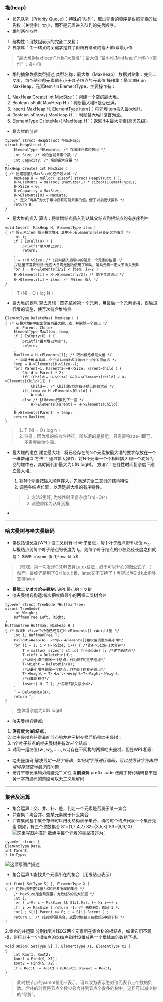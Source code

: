 ### 堆(heap)
- 优先队列（Priority Queue）：特殊的“队列”，取出元素的顺序是依照元素的优先权（关键字）大小，而不是元素进入队列的先后顺序。
- 堆的两个特性
1. 结构性：用数组表示的完全二叉树；
2. 有序性：任一结点的关键字是其子树所有结点的最大值(或最小值)
>“最大堆(MaxHeap)”,也称“大顶堆”：最大值
 “最小堆(MinHeap)”,也称“小顶堆” ：最小值
 
- 堆的抽象数据类型描述
类型名称：最大堆（MaxHeap）
数据对象集：完全二叉树，每个结点的元素值不小于其子结点的元素值 
操作集：最大堆H \in MaxHeap，元素item \in ElementType，主要操作有：
1. MaxHeap Create( int MaxSize )：创建一个空的最大堆。
2. Boolean IsFull( MaxHeap H )：判断最大堆H是否已满。
3. Insert( MaxHeap H, ElementType item )：将元素item插入最大堆H。
4. Boolean IsEmpty( MaxHeap H )：判断最大堆H是否为空。
5. ElementType DeleteMax( MaxHeap H )：返回H中最大元素(高优先级)。
- 最大堆的创建
```
typedef struct HeapStruct *MaxHeap;
struct HeapStruct {
	ElementType *Elements; /* 存储堆元素的数组 */
	int Size; /* 堆的当前元素个数 */
	int Capacity; /* 堆的最大容量 */
};
MaxHeap Create( int MaxSize )
{ /* 创建容量为MaxSize的空的最大堆 */
	MaxHeap H = malloc( sizeof( struct HeapStruct ) );
	H->Elements = malloc( (MaxSize+1) * sizeof(ElementType));
	H->Size = 0;
	H->Capacity = MaxSize;
	H->Elements[0] = MaxData;
	/* 定义“哨兵”为大于堆中所有可能元素的值，便于以后更快操作 */
	return H;
}
```
- 最大堆的插入
算法：将新增结点插入到从其父结点到根结点的有序序列中
```
void Insert( MaxHeap H, ElementType item )
{ /* 将元素item 插入最大堆H，其中H->Elements[0]已经定义为哨兵 */
	int i;
	if ( IsFull(H) ) {
		printf("最大堆已满");
		return;
	}
	i = ++H->Size; /* i指向插入后堆中的最后一个元素的位置 */
	//这里不需要判断i是否大于零是因为使用了哨兵，哨兵元素一定大于插入元素
	for ( ; H->Elements[i/2] < item; i/=2 )
	H->Elements[i] = H->Elements[i/2]; /* 向下过滤结点 */
	H->Elements[i] = item; /* 将item 插入 */
}
```
>T (N) = O ( log N )

- 最大堆的删除
算法思想：首先拿掉第一个元素，用最后一个元素替换，然后进行堆的调整，使再次符合堆特性
```
ElementType DeleteMax( MaxHeap H )
{ /* 从最大堆H中取出键值为最大的元素，并删除一个结点 */
	int Parent, Child;
	ElementType MaxItem, temp;
	if ( IsEmpty(H) ) {
		printf("最大堆已为空");
		return;
	}
	MaxItem = H->Elements[1]; /* 取出根结点最大值 */
	/* 用最大堆中最后一个元素从根结点开始向上过滤下层结点 */
	temp = H->Elements[H->Size--];
	for( Parent=1; Parent*2<=H->Size; Parent=Child ) {
		Child = Parent * 2;
		if( (Child!= H->Size) &&(H->Elements[Child] < H->Elements[Child+1]) )
			Child++; /* Child指向左右子结点的较大者 */
		if( temp >= H->Elements[Child] ) 
			break;
		else /* 移动temp元素到下一层 */
			H->Elements[Parent] = H->Elements[Child];
	}
	H->Elements[Parent] = temp;
	return MaxItem;
}
```
>1. T (N) = O ( log N )
>2. 注意：因为堆的结构性特征，所以用的是数组，只需要将size-1即可，不需要删除空间。

- 最大堆的建立
建立最大堆：将已经存在的N个元素按最大堆的要求存放在一个一维数组中
方法1：通过插入操作，将N个元素一个个相继插入到一个初始为空的堆中去，其时间代价最大为O(N logN)。
方法2：在线性时间复杂度下建立最大堆。
  1. 将N个元素按输入顺序存入，先满足完全二叉树的结构特性
  2. 调整各结点位置，以满足最大堆的有序特性。
  >1. 方法2更好, 为线性时间复杂度T(n)=O(n)
  >2. 调整顺序为从叶到根

-

----------


### 哈夫曼树与哈夫曼编码
- 带权路径长度(WPL)
设二叉树有n个叶子结点，每个叶子结点带有权值 $w_k$，从根结点到每个叶子结点的长度为 $l_k$，则每个叶子结点的带权路径长度之和就是：
$WPL=\sum_{k-1}^nw_kl_k$   
>（嘿嘿，第一次发现CSDN支持Latex语法，终于可以开心的敲公式了！）
>然而，最终还是到了GitHub上面，latex又不支持了！希望以后GitHub能够支持latex

- **最优二叉树**或**哈夫曼树:** WPL最小的二叉树
- 哈夫曼树的构造:每次把权值最小的两棵二叉树合并

```
typedef struct TreeNode *HuffmanTree;
struct TreeNode{
	int Weight;
	HuffmanTree Left, Right;
}
HuffmanTree Huffman( MinHeap H )
{ /* 假设H->Size个权值已经存在H->Elements[]->Weight里 */
	int i; HuffmanTree T;
	BuildMinHeap(H); /*将H->Elements[]按权值调整为最小堆*/
	for (i = 1; i < H->Size; i++) { /*做H->Size-1次合并*/
		T = malloc( sizeof( struct TreeNode) ); /*建立新结点*/
		T->Left = DeleteMin(H);
		/*从最小堆中删除一个结点，作为新T的左子结点*/
		T->Right = DeleteMin(H);
		/*从最小堆中删除一个结点，作为新T的右子结点*/
		T->Weight = T->Left->Weight+T->Right->Weight;
		/*计算新权值*/
		Insert( H, T ); /*将新T插入最小堆*/
	}
	T = DeleteMin(H);
	return T;
}
```

> 整体复杂度为O(N logN)

- 哈夫曼树的特点:
1. **没有度为1的结点**；
2. 哈夫曼树的任意非叶节点的左右子树交换后仍是哈夫曼树；
3. n个叶子结点的哈夫曼树共有2n-1个结点；
4. 对同一组权值{$w_1 ,w_2 , …… , w_n$}存在不同构的两棵哈夫曼树，但是WPL相等;
- 哈夫曼编码
解决*给定一段字符串，如何对字符进行编码，可以使得该字符串的编码存储空间最少*的问题
- 进行不等长编码如何避免二义性
看**前缀码** prefix code
任何字符的编码都不是另一字符编码的前缀可以无二义地解码

---
### 集合及运算
- 集合运算：交、并、补、差，判定一个元素是否属于某一集合
- 并查集：集合并、查某元素属于什么集合
- 并查集问题中集合存储可以用树结构表示集合，树的每个结点代表一个集合元素
例如，有三个整数集合
S1={1,2,4,7}
S2={3,5,8}
S3={6,9,10}
![这里写图片描述](https://img-blog.csdn.net/20180429113407158?watermark/2/text/aHR0cHM6Ly9ibG9nLmNzZG4ubmV0L2J1Y3RfemM=/font/5a6L5L2T/fontsize/400/fill/I0JBQkFCMA==/dissolve/70)
数组中每个元素的类型描述为：

```
typedef struct {
ElementType Data;
int Parent;
} SetType;
```
![这里写图片描述](https://img-blog.csdn.net/2018042911362464?watermark/2/text/aHR0cHM6Ly9ibG9nLmNzZG4ubmV0L2J1Y3RfemM=/font/5a6L5L2T/fontsize/400/fill/I0JBQkFCMA==/dissolve/70)

- 集合运算
1.查找某个元素所在的集合（用根结点表示）
```
int Find( SetType S[ ], ElementType X )
{ /* 在数组S中查找值为X的元素所属的集合 */
	/* MaxSize是全局变量，为数组S的最大长度 */
	int i;
	for ( i=0; i < MaxSize && S[i].Data != X; i++) ;
	if( i >= MaxSize ) return -1; /* 未找到X，返回-1 */
	for( ; S[i].Parent >= 0; i = S[i].Parent ) ;
	return i; /* 找到X所属集合，返回树根结点在数组S中的下标 */
}
```
2.集合的并运算
分别找到X1和X2两个元素所在集合树的根结点，如果它们不同根，则将其中一个根结点的父结点指针设置成另一个根结点的数组下标。

```
void Union( SetType S[ ], ElementType X1, ElementType X2 )
{
	int Root1, Root2;
	Root1 = Find(S, X1);
	Root2 = Find(S, X2);
	if（ Root1 != Root2 ）S[Root2].Parent = Root1;
}
```
>此时根节点的parent值用-1表示，可以改为表示绝对值代表节点个数的负数。合并的时候将节点个数少的合并到节点个数多的树中，这样可以减少树的“倾斜”。
